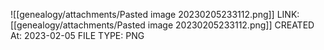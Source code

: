 ![[genealogy/attachments/Pasted image 20230205233112.png]]
LINK: [[genealogy/attachments/Pasted image 20230205233112.png]]
CREATED At: 2023-02-05
FILE TYPE: PNG
